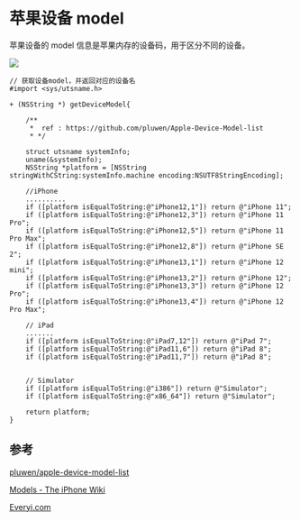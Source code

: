 # 苹果设备 model

苹果设备的 model 信息是苹果内存的设备码，用于区分不同的设备。

![](https://pic.existorlive.cn/%E6%88%AA%E5%B1%8F2021-10-28%20%E4%B8%8A%E5%8D%881.21.19.png)


```objc
// 获取设备model，并返回对应的设备名
#import <sys/utsname.h>

+ (NSString *) getDeviceModel{
    
    /**
     *  ref : https://github.com/pluwen/Apple-Device-Model-list
     * */
    
    struct utsname systemInfo;
    uname(&systemInfo);
    NSString *platform = [NSString stringWithCString:systemInfo.machine encoding:NSUTF8StringEncoding];
    
    //iPhone
    ..........
    if ([platform isEqualToString:@"iPhone12,1"]) return @"iPhone 11";
    if ([platform isEqualToString:@"iPhone12,3"]) return @"iPhone 11 Pro";
    if ([platform isEqualToString:@"iPhone12,5"]) return @"iPhone 11 Pro Max";
    if ([platform isEqualToString:@"iPhone12,8"]) return @"iPhone SE 2";
    if ([platform isEqualToString:@"iPhone13,1"]) return @"iPhone 12 mini";
    if ([platform isEqualToString:@"iPhone13,2"]) return @"iPhone 12";
    if ([platform isEqualToString:@"iPhone13,3"]) return @"iPhone 12 Pro";
    if ([platform isEqualToString:@"iPhone13,4"]) return @"iPhone 12 Pro Max";
    
    // iPad
    .......
    if ([platform isEqualToString:@"iPad7,12"]) return @"iPad 7";
    if ([platform isEqualToString:@"iPad11,6"]) return @"iPad 8";
    if ([platform isEqualToString:@"iPad11,7"]) return @"iPad 8";
    
   
    // Simulator
    if ([platform isEqualToString:@"i386"]) return @"Simulator";
    if ([platform isEqualToString:@"x86_64"]) return @"Simulator";
  
    return platform;
}

```

## 参考

[pluwen/apple-device-model-list](https://github.com/pluwen/apple-device-model-list)

[Models - The iPhone Wiki](https://www.theiphonewiki.com/wiki/Models)

[Everyi.com](https://everymac.com/systems/apple/iphone/index-iphone-specs.html?__cf_chl_captcha_tk__=pmd_30AqhY2D2RdzpuKI68PW.M9muvIaFwhrk5es553VHtA-1635355641-0-gqNtZGzNAyWjcnBszQr9)
